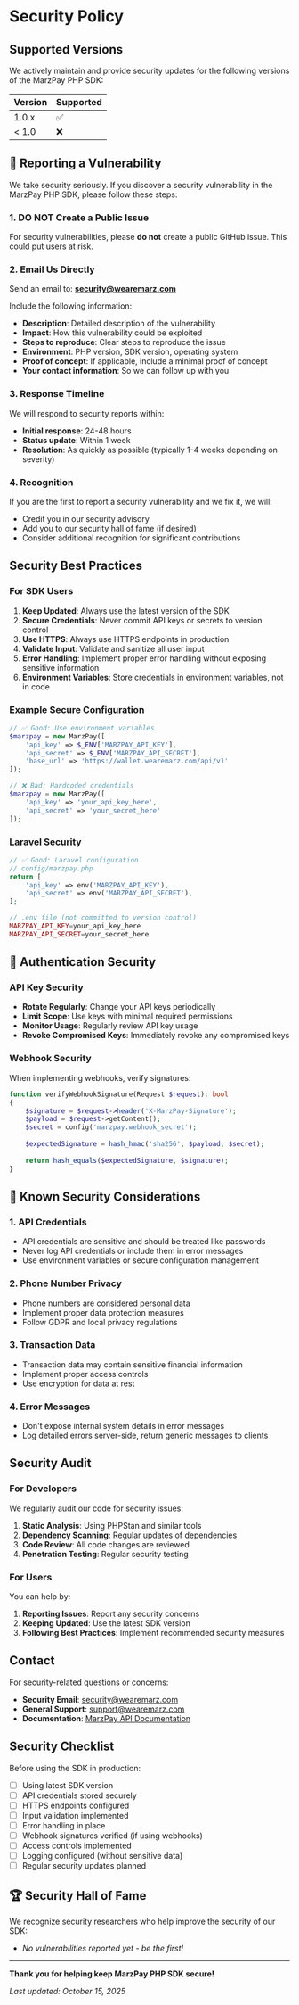 # Security Policy

## Supported Versions

We actively maintain and provide security updates for the following versions of the MarzPay PHP SDK:

| Version | Supported          |
| ------- | ------------------ |
| 1.0.x   | :white_check_mark: |
| < 1.0   | :x:                |

## 🚨 Reporting a Vulnerability

We take security seriously. If you discover a security vulnerability in the MarzPay PHP SDK, please follow these steps:

### 1. **DO NOT** Create a Public Issue

For security vulnerabilities, please **do not** create a public GitHub issue. This could put users at risk.

### 2. **Email Us Directly**

Send an email to: **security@wearemarz.com**

Include the following information:
- **Description**: Detailed description of the vulnerability
- **Impact**: How this vulnerability could be exploited
- **Steps to reproduce**: Clear steps to reproduce the issue
- **Environment**: PHP version, SDK version, operating system
- **Proof of concept**: If applicable, include a minimal proof of concept
- **Your contact information**: So we can follow up with you

### 3. **Response Timeline**

We will respond to security reports within:
- **Initial response**: 24-48 hours
- **Status update**: Within 1 week
- **Resolution**: As quickly as possible (typically 1-4 weeks depending on severity)

### 4. **Recognition**

If you are the first to report a security vulnerability and we fix it, we will:
- Credit you in our security advisory
- Add you to our security hall of fame (if desired)
- Consider additional recognition for significant contributions

## Security Best Practices

### For SDK Users

1. **Keep Updated**: Always use the latest version of the SDK
2. **Secure Credentials**: Never commit API keys or secrets to version control
3. **Use HTTPS**: Always use HTTPS endpoints in production
4. **Validate Input**: Validate and sanitize all user input
5. **Error Handling**: Implement proper error handling without exposing sensitive information
6. **Environment Variables**: Store credentials in environment variables, not in code

### Example Secure Configuration

```php
// ✅ Good: Use environment variables
$marzpay = new MarzPay([
    'api_key' => $_ENV['MARZPAY_API_KEY'],
    'api_secret' => $_ENV['MARZPAY_API_SECRET'],
    'base_url' => 'https://wallet.wearemarz.com/api/v1'
]);

// ❌ Bad: Hardcoded credentials
$marzpay = new MarzPay([
    'api_key' => 'your_api_key_here',
    'api_secret' => 'your_secret_here'
]);
```

### Laravel Security

```php
// ✅ Good: Laravel configuration
// config/marzpay.php
return [
    'api_key' => env('MARZPAY_API_KEY'),
    'api_secret' => env('MARZPAY_API_SECRET'),
];

// .env file (not committed to version control)
MARZPAY_API_KEY=your_api_key_here
MARZPAY_API_SECRET=your_secret_here
```

## 🔐 Authentication Security

### API Key Security

- **Rotate Regularly**: Change your API keys periodically
- **Limit Scope**: Use keys with minimal required permissions
- **Monitor Usage**: Regularly review API key usage
- **Revoke Compromised Keys**: Immediately revoke any compromised keys

### Webhook Security

When implementing webhooks, verify signatures:

```php
function verifyWebhookSignature(Request $request): bool
{
    $signature = $request->header('X-MarzPay-Signature');
    $payload = $request->getContent();
    $secret = config('marzpay.webhook_secret');
    
    $expectedSignature = hash_hmac('sha256', $payload, $secret);
    
    return hash_equals($expectedSignature, $signature);
}
```

## 🚫 Known Security Considerations

### 1. **API Credentials**

- API credentials are sensitive and should be treated like passwords
- Never log API credentials or include them in error messages
- Use environment variables or secure configuration management

### 2. **Phone Number Privacy**

- Phone numbers are considered personal data
- Implement proper data protection measures
- Follow GDPR and local privacy regulations

### 3. **Transaction Data**

- Transaction data may contain sensitive financial information
- Implement proper access controls
- Use encryption for data at rest

### 4. **Error Messages**

- Don't expose internal system details in error messages
- Log detailed errors server-side, return generic messages to clients

## Security Audit

### For Developers

We regularly audit our code for security issues:

1. **Static Analysis**: Using PHPStan and similar tools
2. **Dependency Scanning**: Regular updates of dependencies
3. **Code Review**: All code changes are reviewed
4. **Penetration Testing**: Regular security testing

### For Users

You can help by:

1. **Reporting Issues**: Report any security concerns
2. **Keeping Updated**: Use the latest SDK version
3. **Following Best Practices**: Implement recommended security measures

## Contact

For security-related questions or concerns:

- **Security Email**: security@wearemarz.com
- **General Support**: support@wearemarz.com
- **Documentation**: [MarzPay API Documentation](https://wallet.wearemarz.com/documentation)

## Security Checklist

Before using the SDK in production:

- [ ] Using latest SDK version
- [ ] API credentials stored securely
- [ ] HTTPS endpoints configured
- [ ] Input validation implemented
- [ ] Error handling in place
- [ ] Webhook signatures verified (if using webhooks)
- [ ] Access controls implemented
- [ ] Logging configured (without sensitive data)
- [ ] Regular security updates planned

## 🏆 Security Hall of Fame

We recognize security researchers who help improve the security of our SDK:

- *No vulnerabilities reported yet - be the first!*

---

**Thank you for helping keep MarzPay PHP SDK secure!**

*Last updated: October 15, 2025*
